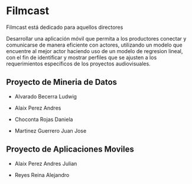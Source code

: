 # Filmcast

Filmcast está dedicado para aquellos directores



Desarrollar una aplicación móvil que permita a los productores conectar y comunicarse de manera eficiente con actores, utilizando un modelo que encuentre al mejor actor haciendo uso de un modelo de regresion lineal, con el fin de identificar y mostrar perfiles que se ajusten a los requerimientos específicos de los proyectos audiovisuales.

## Proyecto de Mineria de Datos
- Alvarado Becerra Ludwig

- Alaix Perez Andres

- Choconta Rojas Daniela

- Martinez Guerrero Juan Jose

## Proyecto de Aplicaciones Moviles

- Alaix Perez Andres Julian

- Reyes Reina Alejandro


